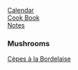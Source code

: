 [Calendar](https://github.com/vmsmith/EDT/blob/master/calendar.md)   
[Cook Book](https://github.com/vmsmith/CookBook/blob/master/README.md)    
[Notes](https://github.com/vmsmith/CookBook/blob/master/notes.md)    


### Mushrooms   

[Cèpes à la Bordelaise](mushrooms_cepes_bordelaise.md)   
